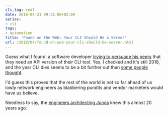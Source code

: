 ```yaml
---
cli_tag: real
date: 2018-04-21 09:31:00+02:00
series:
- cli
tags:
- automation
title: 'Found on the Web: Your CLI Should Be a Server'
url: /2018/04/found-on-web-your-cli-should-be-server.html
---
```

Guess what I found: a software developer [trying to persuade his peers](https://hackernoon.com/your-cli-should-be-a-server-maybe-acf6a64be691) that they need an API version of their CLI tool. Yes, I checked and it's still 2018, and the year CLI dies seems to be a bit further out than [some people thought](https://networkingnerd.net/2018/02/09/the-winds-of-change-from-january/).

I'd guess this proves that the rest of the world is not so far ahead of us lowly network engineers as blabbering pundits and vendor marketers would have us believe.

Needless to say, the [engineers architecting Junos](https://blog.ipspace.net/2017/12/how-did-netconf-start-on-software-gone.html) knew this almost 20 years ago.
